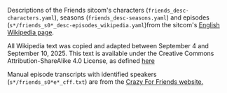 Descriptions of the Friends sitcom's characters (``friends_desc-characters.yaml``), seasons (``friends_desc-seasons.yaml``) and episodes (``s*/friends_s0*_desc-episodes_wikipedia.yaml``)from the sitcom's 
<a href="https://en.wikipedia.org/wiki/Friends">English Wikipedia page</a>.


All Wikipedia text was copied and adapted between September 4 and September 10, 2025. This text is available under the Creative Commons Attribution-ShareAlike 4.0 License, as defined <a href="https://en.wikipedia.org/wiki/Wikipedia:Text_of_the_Creative_Commons_Attribution-ShareAlike_4.0_International_License">here</a> 


Manual episode transcripts with identified speakers (``s*/friends_s0*e*_cff.txt``) are from the <a href="https://www.livesinabox.com/friends/scripts.shtml">Crazy For Friends website.</a>

